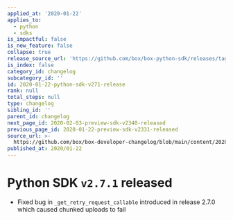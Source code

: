 ```yaml
---
applied_at: '2020-01-22'
applies_to:
  - python
  - sdks
is_impactful: false
is_new_feature: false
collapse: true
release_source_url: 'https://github.com/box/box-python-sdk/releases/tag/v2.7.1'
is_index: false
category_id: changelog
subcategory_id: ''
id: 2020-01-22-python-sdk-v271-release
rank: null
total_steps: null
type: changelog
sibling_id: ''
parent_id: changelog
next_page_id: 2020-02-03-preview-sdk-v2340-released
previous_page_id: 2020-01-22-preview-sdk-v2331-released
source_url: >-
  https://github.com/box/box-developer-changelog/blob/main/content/2020/01-22-python-sdk-v271-release.md
published_at: 2020/01-22
---
```

# Python SDK `v2.7.1` released

- Fixed bug in `_get_retry_request_callable` introduced in release 2.7.0 which caused chunked uploads to fail
